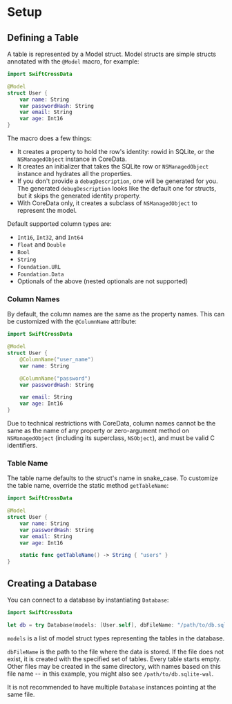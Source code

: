 # Setup

## Defining a Table

A table is represented by a Model struct. Model structs are simple structs annotated with the
`@Model` macro, for example:

```swift
import SwiftCrossData

@Model
struct User {
    var name: String
    var passwordHash: String
    var email: String
    var age: Int16
}
```

The macro does a few things:
- It creates a property to hold the row's identity: rowid in SQLite, or the `NSManagedObject`
  instance in CoreData.
- It creates an initializer that takes the SQLite row or `NSManagedObject` instance and hydrates all
  the properties.
- If you don't provide a `debugDescription`, one will be generated for you. The generated
  `debugDescription` looks like the default one for structs, but it skips the generated identity
  property.
- With CoreData only, it creates a subclass of `NSManagedObject` to represent the model.

Default supported column types are:
- `Int16`, `Int32`, and `Int64`
- `Float` and `Double`
- `Bool`
- `String`
- `Foundation.URL`
- `Foundation.Data`
- Optionals of the above (nested optionals are not supported)

### Column Names

By default, the column names are the same as the property names. This can be customized with the
`@ColumnName` attribute:

```swift
import SwiftCrossData

@Model
struct User {
    @ColumnName("user_name")
    var name: String

    @ColumnName("password")
    var passwordHash: String

    var email: String
    var age: Int16
}
```

Due to technical restrictions with CoreData, column names cannot be the same as the name of any
property or zero-argument method on `NSManagedObject` (including its superclass, `NSObject`), and
must be valid C identifiers.

### Table Name

The table name defaults to the struct's name in snake_case. To customize the table name, override
the static method `getTableName`:

```swift
import SwiftCrossData

@Model
struct User {
    var name: String
    var passwordHash: String
    var email: String
    var age: Int16

    static func getTableName() -> String { "users" }
}
```

## Creating a Database

You can connect to a database by instantiating `Database`:

```swift
import SwiftCrossData

let db = try Database(models: [User.self], dbFileName: "/path/to/db.sqlite")
```

`models` is a list of model struct types representing the tables in the database.

`dbFileName` is the path to the file where the data is stored. If the file does not exist, it is
created with the specified set of tables. Every table starts empty. Other files may be created in
the same directory, with names based on this file name -- in this example, you might also see
`/path/to/db.sqlite-wal`.

It is not recommended to have multiple `Database` instances pointing at the same file.
